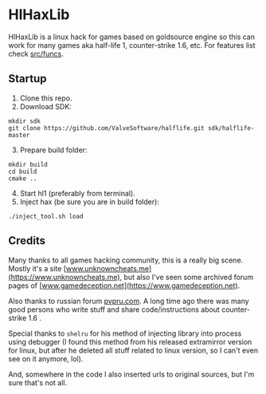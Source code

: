 # HlHaxLib
HlHaxLib is a linux hack for games based on goldsource engine so this can work
for many games aka half-life 1, counter-strike 1.6, etc. For features list check
[src/funcs](src/funcs).

## Startup
1. Clone this repo.
2. Download SDK:
```
mkdir sdk
git clone https://github.com/ValveSoftware/halflife.git sdk/halflife-master
```
3. Prepare build folder:
```
mkdir build
cd build
cmake ..
```
4. Start hl1 (preferably from terminal).
5. Inject hax (be sure you are in build folder):
```
./inject_tool.sh load
```

## Credits
Many thanks to all games hacking community, this is a really big scene. Mostly
it's a site [www.unknowncheats.me](https://www.unknowncheats.me), but also I've seen some archived
forum pages of [www.gamedeception.net](https://www.gamedeception.net).

Also thanks to russian forum [pvpru.com](https://pvpru.com). A long time ago there was many good persons who
write stuff and share code/instructions about counter-strike 1.6 .

Special thanks to `shelru` for his method of injecting library into process
using debugger (I found this method from his released extramirror version for
linux, but after he deleted all stuff related to linux version, so I can't even
see on it anymore, lol).

And, somewhere in the code I also inserted urls to original sources, but I'm
sure that's not all.

